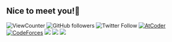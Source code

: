   ## Nice to meet you!👋
  
  ![ViewCounter](https://komarev.com/ghpvc/?username=AC2K)
  ![GitHub followers](https://img.shields.io/github/followers/AC2-K?logo=github)
  ![Twitter Follow](https://img.shields.io/twitter/follow/ac2000_cp?style=flat&logo=twitter)
  [![AtCoder](https://img.shields.io/endpoint?url=https%3A%2F%2Fatcoder-badges.now.sh%2Fapi%2Fatcoder%2Fjson%2FAC2K)](https://atcoder.jp/users/AC2K)
  [![CodeForces](https://img.shields.io/endpoint?url=https%3A%2F%2Fatcoder-badges.now.sh%2Fapi%2Fcodeforces%2Fjson%2FAC2K)](https://codeforces.com/profile/AC2K)
  ![](http://github-profile-summary-cards.vercel.app/api/cards/profile-details?username=AC2-K&theme=solarized)
  ![](http://github-profile-summary-cards.vercel.app/api/cards/stats?username=AC2-K&theme=solarized)
  ![](http://github-profile-summary-cards.vercel.app/api/cards/productive-time?username=AC2-K&theme=solarized)

